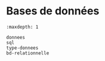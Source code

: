 <!-- Copyright 2024 Caroline Blank <caro@c-space.org> -->
<!-- SPDX-License-Identifier: CC-BY-NC-SA-4.0 -->

# Bases de données

```{toctree}
:maxdepth: 1

donnees
sql
type-donnees
bd-relationnelle
```
